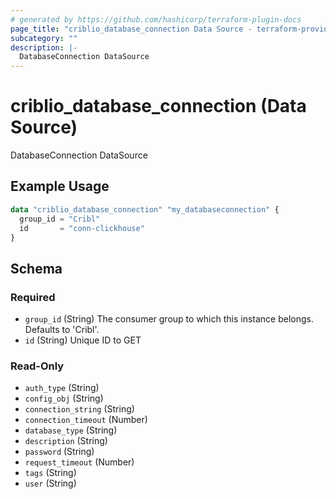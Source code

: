 ```yaml
---
# generated by https://github.com/hashicorp/terraform-plugin-docs
page_title: "criblio_database_connection Data Source - terraform-provider-criblio"
subcategory: ""
description: |-
  DatabaseConnection DataSource
---
```


# criblio_database_connection (Data Source)

DatabaseConnection DataSource

## Example Usage

```terraform
data "criblio_database_connection" "my_databaseconnection" {
  group_id = "Cribl"
  id       = "conn-clickhouse"
}
```

<!-- schema generated by tfplugindocs -->
## Schema

### Required

- `group_id` (String) The consumer group to which this instance belongs. Defaults to 'Cribl'.
- `id` (String) Unique ID to GET

### Read-Only

- `auth_type` (String)
- `config_obj` (String)
- `connection_string` (String)
- `connection_timeout` (Number)
- `database_type` (String)
- `description` (String)
- `password` (String)
- `request_timeout` (Number)
- `tags` (String)
- `user` (String)

